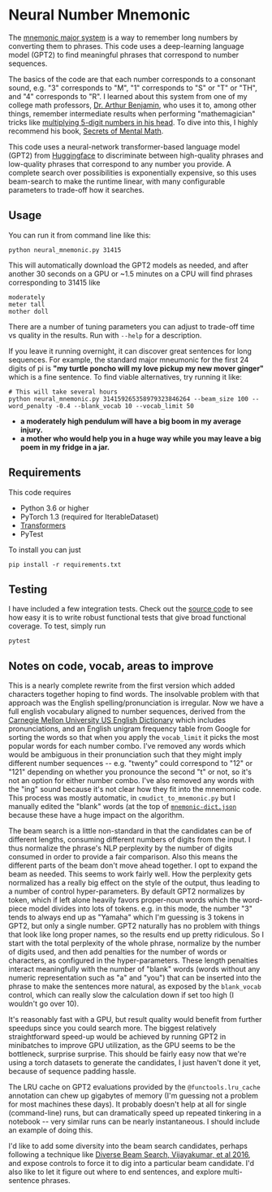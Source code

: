 # Neural Number Mnemonic

The [mnemonic major system](https://en.wikipedia.org/wiki/Mnemonic_major_system) is a way to remember long numbers by converting them to phrases.  This code uses a deep-learning language model (GPT2) to find meaningful phrases that correspond to number sequences.

The basics of the code are that each number corresponds to a consonant sound, e.g. "3" corresponds to "M", "1" corresponds to "S" or "T" or "TH", and "4" corresponds to "R".  I learned about this system from one of my college math professors, [Dr. Arthur Benjamin](https://math.hmc.edu/benjamin/), who uses it to, among other things, remember intermediate results when performing "mathemagician" tricks like [multiplying 5-digit numbers in his head](https://www.ted.com/talks/arthur_benjamin_does_mathemagic?language=en#t-819057).  To dive into this, I highly recommend his book, [Secrets of Mental Math](https://www.amazon.com/Secrets-Mental-Math-Mathemagicians-Calculation/dp/0307338401).

This code uses a neural-network transformer-based language model (GPT2) from [Huggingface](https://huggingface.co/transformers/) to discriminate between high-quality phrases and low-quality phrases that correspond to any number you provide.  A complete search over possibilities is exponentially expensive, so this uses beam-search to make the runtime linear, with many configurable parameters to trade-off how it searches.


## Usage

You can run it from command line like this:

```
python neural_mnemonic.py 31415
```

This will automatically download the GPT2 models as needed, and after another 30 seconds on a GPU or ~1.5 minutes on a CPU will find phrases corresponding to 31415 like

```
moderately
meter tall
mother doll
```

There are a number of tuning parameters you can adjust to trade-off time vs quality in the results.  Run with `--help` for a description.

If you leave it running overnight, it can discover great sentences for long sequences.  For example, the standard major mneumonic for the first 24 digits of pi is **"my turtle poncho will my love pickup my new mover ginger"** which is a fine sentence.  To find viable alternatives, try running it like:

```
# This will take several hours
python neural_mnemonic.py 314159265358979323846264 --beam_size 100 --word_penalty -0.4 --blank_vocab 10 --vocab_limit 50
```

* **a moderately high pendulum will have a big boom in my average injury.**
* **a mother who would help you in a huge way while you may leave a big poem in my fridge in a jar.**


## Requirements

This code requires

* Python 3.6 or higher
* PyTorch 1.3  (required for IterableDataset)
* [Transformers](https://github.com/huggingface/transformers)
* PyTest 

To install you can just

```
pip install -r requirements.txt
```

## Testing

I have included a few integration tests.  Check out the [source code](test_integration.py) to see how easy it is to write robust functional tests that give broad functional coverage.  To test, simply run

```
pytest
```

## Notes on code, vocab, areas to improve

This is a nearly complete rewrite from the first version which added characters together hoping to find words.  The insolvable problem with that approach was the English spelling/pronunciation is irregular.  Now we have a full english vocabulary aligned to number sequences, derived from the [Carnegie Mellon University US English Dictionary](https://github.com/cmusphinx/cmudict) which includes pronunciations, and an English unigram frequency table from Google for sorting the words so that when you apply the `vocab_limit` it picks the most popular words for each number combo.  I've removed any words which would be ambiguous in their pronunciation such that they might imply different number sequences -- e.g. "twenty" could correspond to "12" or "121" depending on whether you pronounce the second "t" or not, so it's not an option for either number combo.  I've also removed any words with the "ing" sound because it's not clear how they fit into the mnemonic code.  This process was mostly automatic, in `cmudict_to_mnemonic.py` but I manually edited the "blank" words (at the top of [`mnemonic-dict.json`](mnemonic-dict.json) because these have a huge impact on the algorithm.

The beam search is a little non-standard in that the candidates can be of different lengths, consuming different numbers of digits from the input.  I thus normalize the phrase's NLP perplexity by the number of digits consumed in order to provide a fair comparison.  Also this means the different parts of the beam don't move ahead together.  I opt to expand the beam as needed.  This seems to work fairly well.  How the perplexity gets normalized has a really big effect on the style of the output, thus leading to a number of control hyper-parameters.  By default GPT2 normalizes by token, which if left alone heavily favors proper-noun words which the word-piece model divides into lots of tokens.  e.g. in this mode, the number "3" tends to always end up as "Yamaha" which I'm guessing is 3 tokens in GPT2, but only a single number.  GPT2 naturally has no problem with things that look like long proper names, so the results end up pretty ridiculous.  So I start with the total perplexity of the whole phrase, normalize by the number of digits used, and then add penalties for the number of words or characters, as configured in the hyper-parameters.  These length penalties interact meaningfully with the number of "blank" words (words without any numeric representation such as "a" and "you") that can be inserted into the phrase to make the sentences more natural, as exposed by the `blank_vocab` control, which can really slow the calculation down if set too high (I wouldn't go over 10).

It's reasonably fast with a GPU, but result quality would benefit from further speedups since you could search more.  The biggest relatively straightforward speed-up would be achieved by running GPT2 in minibatches to improve GPU utilization, as the GPU seems to be the bottleneck, surprise surprise.  This should be fairly easy now that we're using a torch datasets to generate the candidates, I just haven't done it yet, because of sequence padding hassle.

The LRU cache on GPT2 evaluations provided by the `@functools.lru_cache` annotation can chew up gigabytes of memory (I'm guessing not a problem for most machines these days).  It probably doesn't help at all for single (command-line) runs, but can dramatically speed up repeated tinkering in a notebook -- very similar runs can be nearly instantaneous.  I should include an example of doing this.

I'd like to add some diversity into the beam search candidates, perhaps following a technique like [Diverse Beam Search, Vijayakumar, et al 2016](https://arxiv.org/pdf/1610.02424.pdf), and expose controls to force it to dig into a particular beam candidate.  I'd also like to let it figure out where to end sentences, and explore multi-sentence phrases.
